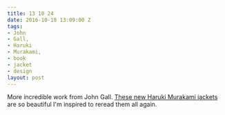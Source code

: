 ```yaml
---
title: 13 10 24
date: 2016-10-18 13:09:00 Z
tags:
- John
- Gall,
- Haruki
- Murakami,
- book
- jacket
- design
layout: post
---
```


More incredible work from John Gall. [These new Haruki Murakami jackets](http://www.johngalldesign.com/Murakami-Redesign-2015) are so beautiful I'm inspired to reread them all again.